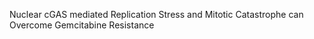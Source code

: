 Nuclear cGAS mediated Replication Stress and Mitotic Catastrophe can Overcome Gemcitabine Resistance
